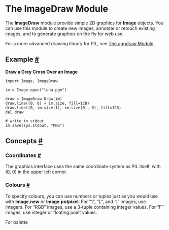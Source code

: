 # The ImageDraw Module

The **ImageDraw** module provide simple 2D graphics for **Image** objects. You can use this module to create new images, annotate or retouch existing images, and to generate graphics on the fly for web use.

For a more advanced drawing library for PIL, see [The aggdraw Module](http://effbot.org/zone/aggdraw-index.htm).

## Example [#](http://effbot.org/imagingbook/imagedraw.htm#examples)

**Draw a Grey Cross Over an Image**

```
import Image, ImageDraw

im = Image.open("lena.pgm")

draw = ImageDraw.Draw(im)
draw.line((0, 0) + im.size, fill=128)
draw.line((0, im.size[1], im.size[0], 0), fill=128)
del draw

# write to stdout
im.save(sys.stdout, "PNG")
```

## Concepts [#](http://effbot.org/imagingbook/imagedraw.htm#concepts)

### Coordinates [#](http://effbot.org/imagingbook/imagedraw.htm#coordinates)

The graphics interface uses the same coordinate system as PIL itself, with (0, 0) in the upper left corner.

### Colours [#](http://effbot.org/imagingbook/imagedraw.htm#colors)

To specify colours, you can use numbers or tuples just as you would use with **Image.new** or **Image.putpixel**. For “1”, “L”, and “I” images, use integers. For “RGB” images, use a 3-tuple containing integer values. For “F” images, use integer or floating point values.

For palette